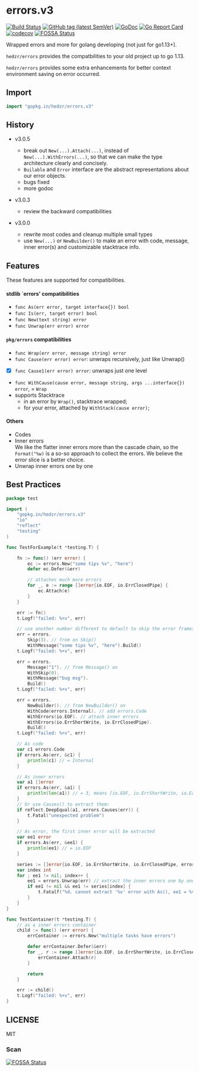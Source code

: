 # errors.v3

[![Build Status](https://travis-ci.org/hedzr/errors.svg?branch=master)](https://travis-ci.org/hedzr/errors)
[![GitHub tag (latest SemVer)](https://img.shields.io/github/tag/hedzr/errors.svg?label=release)](https://gopkg.in/hedzr/errors.v3)
[![GoDoc](https://img.shields.io/badge/godoc-reference-blue.svg?style=flat)](https://godoc.org/github.com/hedzr/errors)
[![Go Report Card](https://goreportcard.com/badge/github.com/hedzr/errors)](https://goreportcard.com/report/github.com/hedzr/errors)
[![codecov](https://codecov.io/gh/hedzr/errors/branch/v2/graph/badge.svg)](https://codecov.io/gh/hedzr/errors)
[![FOSSA Status](https://app.fossa.com/api/projects/git%2Bgithub.com%2Fhedzr%2Ferrors.svg?type=shield)](https://app.fossa.com/projects/git%2Bgithub.com%2Fhedzr%2Ferrors?ref=badge_shield)

Wrapped errors and more for golang developing (not just for go1.13+).

`hedzr/errors` provides the compatbilities to your old project up to go 1.13.

`hedzr/errors` provides some extra enhancements for better context environment saving on error occurred.

## Import

```go
import "gopkg.in/hedzr/errors.v3"
```

## History

- v3.0.5
  - break out `New(...).Attach(...)`, instead of `New(...).WithErrors(...)`, so that we can make the type architecture clearly and concisely.
  - `Builable` and `Error` interface are the abstract representations about our error objects.
  - bugs fixed
  - more godoc

- v3.0.3
  - review the backward compatibilities

- v3.0.0
  - rewrite most codes and cleanup multiple small types
  - use `New(...)` or `NewBuilder()` to make an error with code, message, inner error(s) and customizable stacktrace info.

## Features

These features are supported for compatibilities.

#### stdlib `errors' compatibilities

- `func As(err error, target interface{}) bool`
- `func Is(err, target error) bool`
- `func New(text string) error`
- `func Unwrap(err error) error`

#### `pkg/errors` compatibilities

- `func Wrap(err error, message string) error`
- `func Cause(err error) error`: unwraps recursively, just like Unwrap()
- [x] `func Cause1(err error) error`: unwraps just one level
- `func WithCause(cause error, message string, args ...interface{}) error`, = `Wrap`
- supports Stacktrace
  - in an error by `Wrap()`, stacktrace wrapped;
  - for your error, attached by `WithStack(cause error)`;

#### Others

- Codes
- Inner errors  
  We like the flatter inner errors more than the cascade chain, so the `Format("%w)` is a so-so approach to collect the errors. We believe the error slice is a better choice.
- Unwrap inner errors one by one

## Best Practices

```go
package test

import (
	"gopkg.in/hedzr/errors.v3"
	"io"
	"reflect"
	"testing"
)

func TestForExample(t *testing.T) {

	fn := func() (err error) {
		ec := errors.New("some tips %v", "here")
		defer ec.Defer(&err)

		// attaches much more errors
		for _, e := range []error{io.EOF, io.ErrClosedPipe} {
			ec.Attach(e)
		}
	}

	err := fn()
	t.Logf("failed: %+v", err)

	// use another number different to default to skip the error frames
	err = errors.
		Skip(3). // from on Skip()
		WithMessage("some tips %v", "here").Build()
	t.Logf("failed: %+v", err)

	err = errors.
		Message("1"). // from Message() on
		WithSkip(0).
		WithMessage("bug msg").
		Build()
	t.Logf("failed: %+v", err)

	err = errors.
		NewBuilder(). // from NewBuilder() on
		WithCode(errors.Internal). // add errors.Code
		WithErrors(io.EOF). // attach inner errors
		WithErrors(io.ErrShortWrite, io.ErrClosedPipe).
		Build()
	t.Logf("failed: %+v", err)

	// As code
	var c1 errors.Code
	if errors.As(err, &c1) {
		println(c1) // = Internal
	}

	// As inner errors
	var a1 []error
	if errors.As(err, &a1) {
		println(len(a1)) // = 3, means [io.EOF, io.ErrShortWrite, io.ErrClosedPipe]
	}
	// Or use Causes() to extract them:
	if reflect.DeepEqual(a1, errors.Causes(err)) {
		t.Fatal("unexpected problem")
	}

	// As error, the first inner error will be extracted
	var ee1 error
	if errors.As(err, &ee1) {
		println(ee1) // = io.EOF
	}

	series := []error{io.EOF, io.ErrShortWrite, io.ErrClosedPipe, errors.Internal}
	var index int
	for ; ee1 != nil; index++ {
		ee1 = errors.Unwrap(err) // extract the inner errors one by one
		if ee1 != nil && ee1 != series[index] {
			t.Fatalf("%d. cannot extract '%v' error with As(), ee1 = %v", index, series[index], ee1)
		}
	}
}

func TestContainer(t *testing.T) {
	// as a inner errors container
	child := func() (err error) {
		errContainer := errors.New("multiple tasks have errors")

		defer errContainer.Defer(&err)
		for _, r := range []error{io.EOF, io.ErrShortWrite, io.ErrClosedPipe, errors.Internal} {
			errContainer.Attach(r)
		}

		return
	}

	err := child()
	t.Logf("failed: %+v", err)
}
```

## LICENSE

MIT

### Scan

[![FOSSA Status](https://app.fossa.com/api/projects/git%2Bgithub.com%2Fhedzr%2Ferrors.svg?type=large)](https://app.fossa.com/projects/git%2Bgithub.com%2Fhedzr%2Ferrors?ref=badge_large)